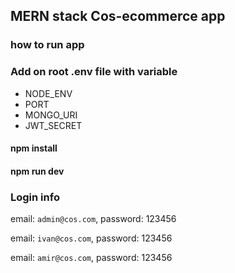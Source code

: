 ## MERN stack Cos-ecommerce app

### how to run app

### Add on root .env file with variable

<ul>
    <li>NODE_ENV</li>
    <li>PORT</li>
    <li>MONGO_URI</li>
    <li>JWT_SECRET</li>
</ul>

#### npm install

#### npm run dev

### Login info

email: `admin@cos.com`,
password: 123456

email: `ivan@cos.com`,
password: 123456

email: `amir@cos.com`,
password: 123456
